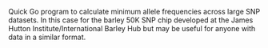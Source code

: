 Quick Go program to calculate minimum allele frequencies across large SNP datasets. In this case for the barley 50K SNP chip developed at the James Hutton Institute/International Barley Hub but may be useful for anyone with data in a similar format.
